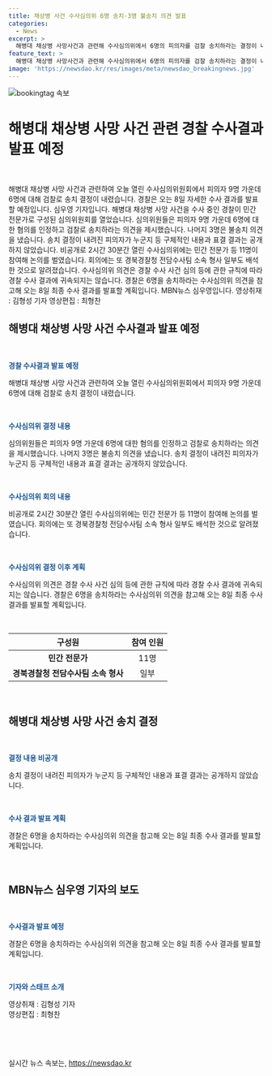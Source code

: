 ```yaml
---
title: 채상병 사건 수사심의위 6명 송치·3명 불송치 의견 발표
categories:
  - News
excerpt: >
  해병대 채상병 사망사건과 관련해 수사심의위에서 6명의 피의자를 검찰 송치하라는 결정이 내려졌습니다. 나머지 3명은 불송치 의견을 받았으며, 구체적 내용과 표결 결과는 공개되지 않았습니다. 민간 전문가 등 11명이 참여한 회의는 8일 최종 수사 결과를 발표할 예정이며, 심의위 의견은 경찰 수사 결과에 참고될 예정입니다. 해당 사건은 계속해서 주목받을 전망이며, 더 자세한 내용은 8일 발표될 예정입니다.
feature_text: >
  해병대 채상병 사망사건과 관련해 수사심의위에서 6명의 피의자를 검찰 송치하라는 결정이 내려졌습니다. 나머지 3명은 불송치 의견을 받았으며, 구체적 내용과 표결 결과는 공개되지 않았습니다. 민간 전문가 등 11명이 참여한 회의는 8일 최종 수사 결과를 발표할 예정이며, 심의위 의견은 경찰 수사 결과에 참고될 예정입니다. 해당 사건은 계속해서 주목받을 전망이며, 더 자세한 내용은 8일 발표될 예정입니다.
image: 'https://newsdao.kr/res/images/meta/newsdao_breakingnews.jpg'
---
```


<p><img src="https://newsdao.kr/res/images/meta/newsdao_breakingnews.jpg" alt="bookingtag 속보" /></p>

<h1>해병대 채상병 사망 사건 관련 경찰 수사결과 발표 예정</h1>

<p data-ke-size="size16">&nbsp;</p>

<p>해병대 채상병 사망 사건과 관련하여 오늘 열린 수사심의위원회에서 피의자 9명 가운데 6명에 대해 검찰로 송치 결정이 내렸습니다. 경찰은 오는 8일 자세한 수사 결과를 발표할 예정입니다. 심우영 기자입니다. 해병대 채상병 사망 사건을 수사 중인 경찰이 민간 전문가로 구성된 심의위원회를 열었습니다. 심의위원들은 피의자 9명 가운데 6명에 대한 혐의를 인정하고 검찰로 송치하라는 의견을 제시했습니다. 나머지 3명은 불송치 의견을 냈습니다. 송치 결정이 내려진 피의자가 누군지 등 구체적인 내용과 표결 결과는 공개하지 않았습니다. 비공개로 2시간 30분간 열린 수사심의위에는 민간 전문가 등 11명이 참여해 논의를 벌였습니다. 회의에는 또 경북경찰청 전담수사팀 소속 형사 일부도 배석한 것으로 알려졌습니다. 수사심의위 의견은 경찰 수사 사건 심의 등에 관한 규칙에 따라 경찰 수사 결과에 귀속되지는 않습니다. 경찰은 6명을 송치하라는 수사심의위 의견을 참고해 오는 8일 최종 수사 결과를 발표할 계획입니다. MBN뉴스 심우영입니다. 영상취재 : 김형성 기자 영상편집 : 최형찬</p></p>

<h2 data-ke-size="size26">해병대 채상병 사망 사건 수사결과 발표 예정</h2>

<p data-ke-size="size16">&nbsp;</p>

<p data-ke-size="size16"><b><span style="color: #1a5490;">경찰 수사결과 발표 예정</span></b></p>

<p>해병대 채상병 사망 사건과 관련하여 오늘 열린 수사심의위원회에서 피의자 9명 가운데 6명에 대해 검찰로 송치 결정이 내렸습니다.<br></p>

<p data-ke-size="size16">&nbsp;</p>

<p data-ke-size="size16"><b><span style="color: #1a5490;">수사심의위 결정 내용</span></b></p>

<p>심의위원들은 피의자 9명 가운데 6명에 대한 혐의를 인정하고 검찰로 송치하라는 의견을 제시했습니다. 나머지 3명은 불송치 의견을 냈습니다. 송치 결정이 내려진 피의자가 누군지 등 구체적인 내용과 표결 결과는 공개하지 않았습니다.<br></p>

<p data-ke-size="size16">&nbsp;</p>

<p data-ke-size="size16"><b><span style="color: #1a5490;">수사심의위 회의 내용</span></b></p>

<p>비공개로 2시간 30분간 열린 수사심의위에는 민간 전문가 등 11명이 참여해 논의를 벌였습니다. 회의에는 또 경북경찰청 전담수사팀 소속 형사 일부도 배석한 것으로 알려졌습니다.<br></p>

<p data-ke-size="size16">&nbsp;</p>

<p data-ke-size="size16"><b><span style="color: #1a5490;">수사심의위 결정 이후 계획</span></b></p>

<p>수사심의위 의견은 경찰 수사 사건 심의 등에 관한 규칙에 따라 경찰 수사 결과에 귀속되지는 않습니다. 경찰은 6명을 송치하라는 수사심의위 의견을 참고해 오는 8일 최종 수사 결과를 발표할 계획입니다.<br></p>

<p data-ke-size="size16">&nbsp;</p>

<table>
<thead>
<tr>
<th style="text-align: center;">구성원</th>
<th style="text-align: center;">참여 인원</th>
</tr>
</thead>
<tbody>
<tr>
<td style="text-align: center;"><b>민간 전문가</b></td>
<td style="text-align: center;">11명</td>
</tr>
<tr>
<td style="text-align: center;"><b>경북경찰청 전담수사팀 소속 형사</b></td>
<td style="text-align: center;">일부</td>
</tr>
</tbody>
</table>

<p data-ke-size="size16">&nbsp;</p>

<h2 data-ke-size="size26">해병대 채상병 사망 사건 송치 결정</h2>

<p data-ke-size="size16">&nbsp;</p>

<p data-ke-size="size16"><b><span style="color: #1a5490;">결정 내용 비공개</span></b></p>

<p>송치 결정이 내려진 피의자가 누군지 등 구체적인 내용과 표결 결과는 공개하지 않았습니다.<br></p>

<p data-ke-size="size16">&nbsp;</p>

<p data-ke-size="size16"><b><span style="color: #1a5490;">수사 결과 발표 계획</span></b></p>

<p>경찰은 6명을 송치하라는 수사심의위 의견을 참고해 오는 8일 최종 수사 결과를 발표할 계획입니다.<br></p>

<p data-ke-size="size16">&nbsp;</p>

<h2 data-ke-size="size26">MBN뉴스 심우영 기자의 보도</h2>

<p data-ke-size="size16">&nbsp;</p>

<p data-ke-size="size16"><b><span style="color: #1a5490;">수사결과 발표 예정</span></b></p>

<p>경찰은 6명을 송치하라는 수사심의위 의견을 참고해 오는 8일 최종 수사 결과를 발표할 계획입니다.<br></p>

<p data-ke-size="size16">&nbsp;</p>

<p data-ke-size="size16"><b><span style="color: #1a5490;">기자와 스태프 소개</span></b></p>

<p>영상취재 : 김형성 기자<br>
영상편집 : 최형찬<br></p>

<p data-ke-size="size16">&nbsp;</p>

<p data-ke-size="size16">&nbsp;</p>
실시간 뉴스 속보는, <a href="https://newsdao.kr" rel="dofollow">https://newsdao.kr</a>



